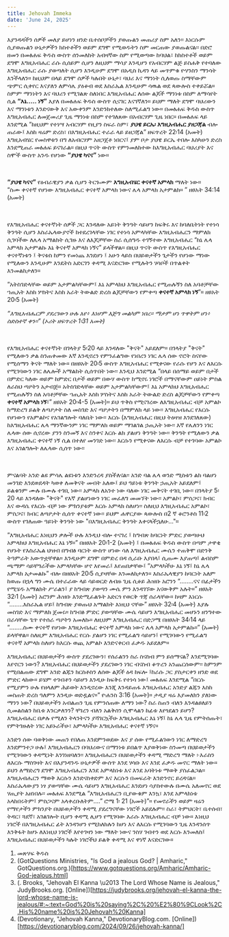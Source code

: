 ```yaml
---
title: Jehovah Immeka
date: 'June 24, 2025'
---
```


<script>
  import { theme2 } from '../../../../store/themes/theme2.svelte';
  import ArticleHero from '../../../../components/article_components/article_hero.svelte';
  import ArticleHeader from '../../../../components/article_components/article_header.svelte';
</script>

<ArticleHero 
  title={title} 
  date={date}
  subtopic={theme2.subtopics[8]} 
/>

<ArticleHeader content="ያህዌ-ካንና ፥ እግዚአብሄር ቀናተኛ አምላክ" />

እያንዳዳችን ሰዎች መለያ ይሆነን ዘንድ ቤተሰቦቻችን ያወጡልን መጠሪያ ስም አለን፡፡ እነርሱም ሲያወጡልን ሁኔታዎችን ክስተቶችን ወይም ደግሞ የሚወዱትን ስም መርጠው ያወጡልናል፡፡ በድሮ ዘመን በመፅሐፍ ቅዱስ ውስጥ ሰንመለከት አብዛኛው ስም የሚወጣው ከባህል፣ ከክስተቶች ወይም ደግሞ እግዚአብሔር ራሱ ሲሰይም ሲሆን ለዚህም ማሳያ እንዲሆን የአብርሃም ልጅ ይስሐቅ የተባለው እግዚአብሔር ራሱ ያወጣለት ሲሆን እንዲሁም ደግሞ በአዲስ ኪዳን ላይ መጥምቁ ዮሃንስን ማንሳት እንችላለን። ከዚህም በላይ ደግሞ ሰዎች ካሉበት ሁኔታ፣ ባህሪ እና ማንነት ሲለወጡ ስማቸውም ጭምር ሲቀየር እናያለን ለምሳሌ ያዕቆብ ወደ እስራኤል እንዲሁም ሳዉል ወደ ጳውሎስ ተቀይሯል። ስምም ማንነትን እና ባህሪን የሚገልጽ ስለነበር እግዚአብሔር ለሰው ልጆች ማንነቱ በስም ለማሳየት ሲል **“እኔ..... ነኝ”** እያለ በመፅሐፍ ቅዱስ ውስጥ ሲናገር እናገኛለን። ይህም ማለት ደግሞ ባህሪውን እና ማንነቱን እንድናውቅ እና አውቀንም እንድንከተለው ስለሚፈልግ ነው። በመፅሐፍ ቅዱስ ውስጥ እግዚአብሔር ለመጀመሪያ ጊዜ ማንነቱ በስም የተገለጸው በአብርሃም ጊዜ ነበር። በመፅሐፍ ላይ እንደሚል “ከዚህም የተነሣ አብርሃም የዚያን ስፍራ ስም፣ **ያህዌ ይርኤ፡ እግዚአብሔር ያዘጋጃል** ብሎ ጠራው፤ እስከ ዛሬም ድረስ፣ በእግዚአብሔር ተራራ ላይ ይዘጋጃል” ዘፍጥረት 22፡14 (አመት) እግዚአብሄር የመስዋቱን በግ ለአብርሃም አዘጋጀቶ ነበርና፤ ያም ቦታ ያህዌ ይርኤ ተበሎ እስካሁን ድረስ እንደሚጠራ መፅሐፍ ይናገራል።  በዚህ ጥናት ውስጥ የምንመለከተው ከእግዚአብሔር  ባህሪያት እና ስሞች ውስጥ አንዱ የሆነው **“ያህዌ ካናና”** ነው።

<br />

**“ያህዌ ካናና”** የዕብራዊያን ቃል ሲሆን ትርጉሙም **እግዚአብሄር ቀናተኛ አምላክ** ማለት ነው።  
“ስሙ ቀናተኛ የሆነው እግዚአብሔር ቀናተኛ አምላክ ነውና ሌላ አምላክ አታምልክ። ” ዘፀአት 34:14 (አመት)

<br />

የእግዚአብሔር ቀናተኛነት ሰዎች ጋር እንዳለው አይነት ቅንዓት ሳይሆን ከፍቅሩ እና ከባለቤትነት የተነሳ ቅን​ዓት ሲሆን እስራኤላውያኖች ከተደረገላቸው ነገር የተነሳ አምላካቸው እግዚአብሔርን ማምለክ ሲገባችው ለሌላ አማልክት ሲገዙ እና ለእጆቻቸው ስራ ሲሰግዱ ተገኝተው እግዚአብሔር “ከኔ ሌላ አምላክ አታምልኩ እኔ ቅናተኛ አምላክ ነኝና” ይላችዋል። በዚህ ጥናት ውስጥ የእግዚአብሔር ቀናተኛነቱን ፤ ቅናቱስ ከምን የመነጨ እንደሆነ ፤ አሁን ላይስ በህይወታችን ጌታችን የሆነው ማነው የሚለውን እንዲሁም እንዴትስ አድርገን ቀዳሚ እናድርገው የሚሉትን ሃሳቦች በጥልቀት እንመልከታለን።

<ArticleHeader content="ቀናተኛ አምላክ ማለት" />

“አትስገድላቸው ወይም አታምልካቸውም፤ እኔ አምላክህ እግዚአብሔር የሚጠሉኝን ስለ አባቶቻቸው ኀጢአት እስከ ሦስትና እስከ አራት ትውልድ ድረስ ልጆቻቸውን የምቀጣ **ቀናተኛ አምላክ ነኝ**”።  ዘፀአት 20፡5 (አመት)


_“እግዚአብሔርም ያደረገውን ሁሉ አየ፥ እነሆም እጅግ መልካም ነበረ። ማታም ሆነ ጥዋትም ሆነ፥ ስድስተኛ ቀን።” (ኦሪት ዘፍጥረት 1፡31 አመት)_

<br />

የእግዚአብሔር ቀናተኛነት በገላትያ 5፡20 ላይ እንዳለው "ቅናት" አይደለም። በገላትያ "ቅናት" የሚለውን ቃል ስንጠቀመው እኛ እንዲኖረን የምንፈልግው የነበረን ነገር ሌላ ሰው ኖሮት ስናየው የሚሰማን ቅናት ማለት ነው። በዘፀአት 20፡5 ውስጥ እግዚአብሔር የሚቀናው የራሱ የሆን እና ለእርሱ የሚገባውን ነገር ለሌሎች አማልከት ሲሰጥበት ነው፡፡ እንዲህ እንደሚል “በላይ በሰማይ ወይም በታች በምድር ካለው ወይም ከምድር በታች ወይም በውሃ ውስጥ ከሚኖሩ ነገሮች በማናቸውም ዐይነት ምስል ለራስህ ጣዖትን አታብጅ። አትስገድላቸው ወይም አታምልካቸውም፤ እኔ አምላክህ እግዚአብሔር የሚጠሉኝን ስለ አባቶቻቸው ኀጢአት እስከ ሦስትና እስከ አራት ትውልድ ድረስ ልጆቻቸውን የምቀጣ **ቀናተኛ አምላክ ነኝ**፤” ዘፀአት 20፡4-5 (አመት)። ይህ ጥቅስ የሚናገረው ለእግዚአብሔር ብቻ አምልኮ ከማድረግ ይልቅ ለጣዖታት ስለ መስገድ እና ጣዖታትን በማምለክ ላይ ነው፡፡ እግዚአብሔር የእርሱ የሆነውን የአምልኮና የአገልግሎት ባለቤት ነው፡፡ እርሱ (እግዚአብሔር በዚህ ትዕዛዝ እንደገለጸው) ከእግዚአብሔር ሌላ ማንኛውንም ነገር ማምለክ ወይም ማገልገል ኃጢአት ነው፡፡ እኛ የሌለንን ነገር ሌላው ሰው ሲኖረው ያንን ስንመኝ እና ስንቀና እርሱ ልክ ያልሆነ ቅንዓት ነው፡፡ ቅንዓት የሚለውን ቃል እግዚአብሔር ቀናተኛ ነኝ ሲል በተለየ መንገድ ነው፡፡ እርሱን የሚቀናው ለእርሱ ብቻ የተገባው አምልኮ እና አገልግሎት ለሌላው ሲሰጥ ነው፡፡

<br />

ምናልባት አንድ ልዩ ምሳሌ ልዩነቱን እንድንረዳ ያስችለናል፡፡ አንድ ባል ሌላ ወንድ ሚስቱን ልክ ባልሆነ መንገድ እንደወደዳት ካወቀ ለመቅናት መብት አለው፤ ይህ ዓይነቱ ቅንዓት ኃጢአት አይደለም፤ ይልቁንም ሙሉ በሙሉ ተገቢ ነው፡፡ አምላክ ለአንተ ነው ባለው ነገር መቅናት ተገቢ ነው፡፡ በገላትያ 5፡20 ላይ እንዳለው "ቅናት" የእኛ ያልሆነውን ነገር መፈለግ መመኘት ነው፡፡ አምልኮ፣ ምስጋና፣ ክብር እና ውዳሴ የእርሱ ብቻ ነው ምክንያቱም እርሱ አምላክ ስለሆነ፡፡ ስለዚህ እግዚአብሔር አምልኮ፣ ምስጋና፣ ክብር ለጣዖታት ሲሰጥ ቀናተኛ ነው፡፡ ይህም ሐዋርያው ጳውሎስ በ2 ኛ ቆሮንቶስ 11፡2 ውስጥ የገለጠው ዓይነት ቅንዓት ነው "በእግዚአብሔር ቅንዓት እቀናላችኋለሁ…"።

<ArticleHeader content="የእግዚአብሔር ቀናተኛነት ከምን የመነጨ ነው?" />

“እግዚአብሔር እነዚህን ቃሎች ሁሉ እንዲህ ብሎ ተናገረ ፤ ከግብጽ ከባርነት ምድር ያወጣሁህ አምላክህ እግዚአብሔር እኔ ነኝ።” በዘፀአት 20፡1-2 (አመት) ፤ በመፅሐፍ ቅዱስ ውስጥ በጣም ታዋቂ የሆኑት የእስራኤል ህዝብ በግብፅ ባርነት ውስጥ ሆነው ሳለ እግዚአብሔር ሙሴን ተጠቅሞ በድንቅ ትዓምራት አውጥቷቸዋል። እንዲሁም ደግሞ በምድረ በዳ ሲራቡ እያበላ፤ ሲጠሙ እያጠጣ፤ ልብስም ጫማም ሳይቸግራችው አምላካቸው ሆኖ እየመራ፤ እየጠበቃቸው፤ “አምላካችሁ እኔ ነኝ፤ ከኔ ሌላ አምላክ አታመልኩ” ብሎ በዘፀአት 20፡5 ሲያዛቸው እንመለከታለን። እስራኤላዊያን ከባርነት አለም ከወጡ በኋላ ግን ሙሴ በተራራው ላይ ሳይወርድ ለብዙ ጊዜ ሲቆይ ሕዝቡ አሮንን “........ናና በፊታችን የሚሄዱ አማልክት ሥራልን፤ ያ ከግብጽ ያወጣን ሙሴ ምን እንዳገኘው አናውቅም አሉት።” ዘፀአት 32፡1 (አመት) አሮንም ሕዝቡ እንድሚፈልጉት አድርጎ የወርቅ ጥጃ ሰራላቸው። ከዛም እነርሱ “........እስራኤል ሆይ፤ ከግብጽ ያወጡህ አማልክት እነዚህ ናቸው” ዘፀአት 32፡4 (አመት) እያሉ መስገድ እና ማምለክ ጀመሩ። ከግብፅ ምድር ያወጣቸው ሙሴ ሳይሆን እግዚአብሔር መሆኑን ዘንግተው በራሳቸው ጌጥ የተሰራ ጣዖትን አመለኩ። ለዚህም እግዚአብሔር በድጋሜ በዘፀአት 34፡14 ላይ “........ስሙ ቀናተኛ የሆነው እግዚአብሔር ቀናተኛ አምላክ ነውና ሌላ አምላክ አታምልኩ።” (አመት) ይላቸዋል። ስለዚም እግዚአብሔር የርሱ ያልሆን ነገር የሚፈልግ ሳይሆን፤ የሚገባውን የሚፈልግ ቀናተኛ አምላክ ስለሆነ ከእርሱ ወጪ አምልኮ እንድናቀርብ ፈቃዱ አይደለም።

<ArticleHeader content="በሕይወታችን ውስጥ የእግዚአብሔርን ቀናተኛነት መረዳት" />

እግዚአብሔር በህይወታችን ውስጥ ያደረገውን፣ የሰራልንን ስራ ስናስብ ምን ይሰማናል? እንደሚገባው እየኖርን ነውን? እግዚአብሔር በህይወታችን ያደረገውን ነገር ብናስብ ቆጥረን አንጨርሰውም፡፡ ከምንም የሚበልጠው ደግሞ አንድ ልጁን ክርስቶስን ለሰው ልጆች ዕዳ ከፍሎ ፤ከራሱ ጋር ያስታርቀን ዘንድ ወደ ምድር ላከው። ይሄም ተገብቶን ሳይሆን እንዲሁ ከፍቅሩ የተነሳ ነው፤ መፅሐፍ እንደሚል “በርሱ የሚያምን ሁሉ የዘላለም ሕይወት እንዲኖረው እንጂ እንዳይጠፋ እግዚአብሔር አንድያ ልጁን እስከ መስጠት ድረስ ዓለምን እንዲሁ ወድዷልና።“ ዮሐንስ 3:16 (አመት)። ታዲያ ዛሬ እያመለክን ያለነው ማንን ነው? በህይወታችን አብልጠን ጊዜ የምንሰጠው ለማን ነው? ስራ ስጠን ብለን እንዳልፀለይን ሲመልስልን ከቤቱ እንርቃለንን? ቸገረን ብለን አልቅሰን ሲሞላልን ከፊቱ እየጎደልን ይሆን? እግዚአብሔር በቃሉ የሚለን ትላንትናን ያሻገርኳችሁ እግዚአብሔር እኔ ነኝ፤ ከኔ ሌላ ጊዜ የምትሰጡት፣ የምትገዙለት ነገር አይኑራችሁ፣ አምላካችሁ እግዚአብሔር ቀናተኛ ነኝና።

<ArticleHeader content="እግዚአብሔርን ቀዳሚ ማረግ" />

አንድን ሰው ባወቅነው መጠን የበለጠ እንደምንወደው እና ያ ሰው የሚፈልገውን ነገር ለማድረግ እንደምንተጋ ሁሉ፤ እግዚአብሔርን በባህሪውና በማንነቱ ይበልጥ እያወቅነው ስንመጣ በህይወታችን የሚገባውን ቀዳሚነት እንገነዘባለን፡፡ እግዚአብሔርን  በህይወታችን ቀዳሚ ማድረግ ማለት ፦እራስን ለእርሱ ማስገዛት እና በእያንዳንዱ ሁኔታዎች ውሰጥ እንደ ሃሳቡ እና እንደ ፈቃዱ መኖር ማለት ነው። ይህን ለማድረግ ደግሞ እግዚአብሔርን እንደ አምላክነቱ እና እንደ አባትነቱ ማወቅ ያስፈልጋል። እግዚአብሔርን ማወቅ እርሱን እንድናስቀድም እና እርሱን በመፍራት እንድንኖር ይረዳናል። እስራኤላውያን ነፃ ያወጣቸው ሙሴ ሳይሆን እግዚአብሔር እንደሆነ ሳያስተውሉ በሙሴ አለመኖር ወደ ሃጢያት አዘነበሉ፡፡ መፅሐፍ እንደሚል “እግዚአብሔርን ቢያውቁም እንኳ፣ እንደ አምላክነቱ አላከበሩትም፤ ምስጋናም አላቀረቡለትም….” ሮሜ 1፡ 21 (አመት)”። የመኖራችን ወይም ዛሬን የማየታችን ምክንያት በህይወታችን ቀዳሚ ያደረግናቸው ነገሮች አይደሉም፡፡ ስራ፣ ትምህርት፣ ቤተሰብ፣ ትዳር፣ ጓደኛ፣ አገልገሎት ቢሆን ቀዳሚ ሊሆን የሚገባው እራሱ እግዚአብሔር ብቻ ነው። እነዚህ ነገሮች በእግዚአብሔር ፊት እንዳንሆን የሚከለክሉን ከሆነ እና ለእርሱ የሚገባውን ጊዜ እንዳንሰጥ እንቅፋት ከሆኑ ለእነዚህ ነገሮች እየተገዛን ነው ማለት ነውና ንስሃ ገብተን ወደ እርሱ እንመለስ፤ እግዚአብሔር በህይወታችን ካሉት ነገሮችህ ይልቅ ቀዳሚ እና ዋነኛ እናድርገው።



<ArticleHeader content="ማጣቀሻ" />

1. መጽሃፍ ቅዱስ
2. (GotQuestions Ministries, "Is God a jealous God? | Amharic," GotQuestions.org.)[https://www.gotquestions.org/Amharic/Amharic-God-jealous.html]
3. (. Brooks, "Jehovah El Kanna \u2013 The Lord Whose Name is Jealous," JudyBrooks.org. [Online])[https://judybrooks.org/jehovah-el-kanna-the-lord-whose-name-is-jealous/#:~:text=God%20is%20saying%2C%20%E2%80%9CLook%2C,His%20name%20is%20Jehovah%20Kanna]
4. (Devotionary, "Jehovah Kanna," DevotionaryBlog.com. [Online])[https://devotionaryblog.com/2024/09/26/jehovah-kanna/]

